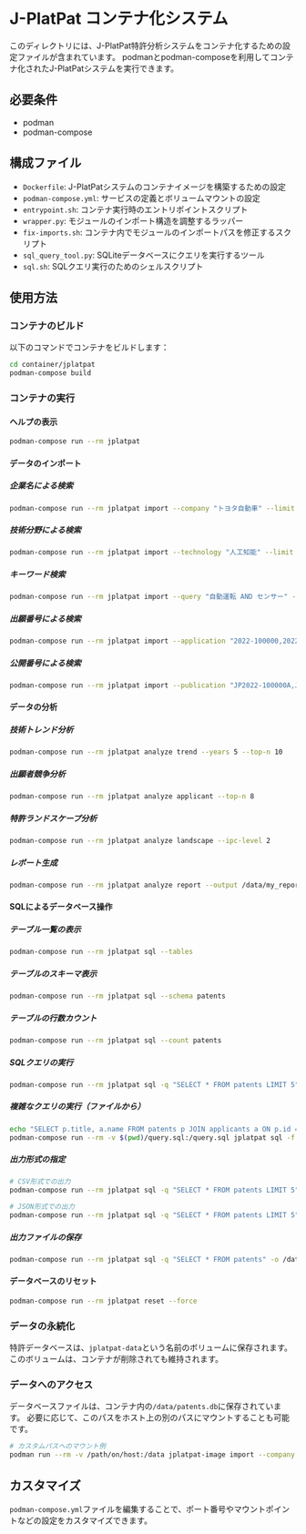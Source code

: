 # J-PlatPat コンテナ化システム

このディレクトリには、J-PlatPat特許分析システムをコンテナ化するための設定ファイルが含まれています。
podmanとpodman-composeを利用してコンテナ化されたJ-PlatPatシステムを実行できます。

## 必要条件

- podman
- podman-compose

## 構成ファイル

- `Dockerfile`: J-PlatPatシステムのコンテナイメージを構築するための設定
- `podman-compose.yml`: サービスの定義とボリュームマウントの設定
- `entrypoint.sh`: コンテナ実行時のエントリポイントスクリプト
- `wrapper.py`: モジュールのインポート構造を調整するラッパー
- `fix-imports.sh`: コンテナ内でモジュールのインポートパスを修正するスクリプト
- `sql_query_tool.py`: SQLiteデータベースにクエリを実行するツール
- `sql.sh`: SQLクエリ実行のためのシェルスクリプト

## 使用方法

### コンテナのビルド

以下のコマンドでコンテナをビルドします：

```bash
cd container/jplatpat
podman-compose build
```

### コンテナの実行

#### ヘルプの表示

```bash
podman-compose run --rm jplatpat
```

#### データのインポート

##### 企業名による検索

```bash
podman-compose run --rm jplatpat import --company "トヨタ自動車" --limit 10
```

##### 技術分野による検索

```bash
podman-compose run --rm jplatpat import --technology "人工知能" --limit 5
```

##### キーワード検索

```bash
podman-compose run --rm jplatpat import --query "自動運転 AND センサー" --limit 3
```

##### 出願番号による検索

```bash
podman-compose run --rm jplatpat import --application "2022-100000,2022-100001"
```

##### 公開番号による検索

```bash
podman-compose run --rm jplatpat import --publication "JP2022-100000A,JP2022-100001A"
```

#### データの分析

##### 技術トレンド分析

```bash
podman-compose run --rm jplatpat analyze trend --years 5 --top-n 10
```

##### 出願者競争分析

```bash
podman-compose run --rm jplatpat analyze applicant --top-n 8
```

##### 特許ランドスケープ分析

```bash
podman-compose run --rm jplatpat analyze landscape --ipc-level 2
```

##### レポート生成

```bash
podman-compose run --rm jplatpat analyze report --output /data/my_report.md
```

#### SQLによるデータベース操作

##### テーブル一覧の表示

```bash
podman-compose run --rm jplatpat sql --tables
```

##### テーブルのスキーマ表示

```bash
podman-compose run --rm jplatpat sql --schema patents
```

##### テーブルの行数カウント

```bash
podman-compose run --rm jplatpat sql --count patents
```

##### SQLクエリの実行

```bash
podman-compose run --rm jplatpat sql -q "SELECT * FROM patents LIMIT 5"
```

##### 複雑なクエリの実行（ファイルから）

```bash
echo "SELECT p.title, a.name FROM patents p JOIN applicants a ON p.id = a.patent_id LIMIT 10" > query.sql
podman-compose run --rm -v $(pwd)/query.sql:/query.sql jplatpat sql -f /query.sql
```

##### 出力形式の指定

```bash
# CSV形式での出力
podman-compose run --rm jplatpat sql -q "SELECT * FROM patents LIMIT 5" --format csv

# JSON形式での出力
podman-compose run --rm jplatpat sql -q "SELECT * FROM patents LIMIT 5" --format json
```

##### 出力ファイルの保存

```bash
podman-compose run --rm jplatpat sql -q "SELECT * FROM patents" -o /data/results.csv --format csv
```

#### データベースのリセット

```bash
podman-compose run --rm jplatpat reset --force
```

### データの永続化

特許データベースは、`jplatpat-data`という名前のボリュームに保存されます。
このボリュームは、コンテナが削除されても維持されます。

### データへのアクセス

データベースファイルは、コンテナ内の`/data/patents.db`に保存されています。
必要に応じて、このパスをホスト上の別のパスにマウントすることも可能です。

```bash
# カスタムパスへのマウント例
podman run --rm -v /path/on/host:/data jplatpat-image import --company "トヨタ自動車" --limit 10
```

## カスタマイズ

`podman-compose.yml`ファイルを編集することで、ポート番号やマウントポイントなどの設定をカスタマイズできます。
